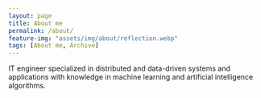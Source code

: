 ```yaml
---
layout: page
title: About me
permalink: /about/
feature-img: "assets/img/about/reflection.webp"
tags: [About me, Archive]
---
```


IT engineer specialized in distributed and data-driven systems and applications with knowledge
in machine learning and artificial intelligence algorithms.